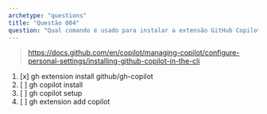 ```yaml
---
archetype: "questions"
title: "Questão 004"
question: "Qual comando é usado para instalar a extensão GitHub Copilot no CLI?"
---
```


> https://docs.github.com/en/copilot/managing-copilot/configure-personal-settings/installing-github-copilot-in-the-cli
1. [x] gh extension install github/gh-copilot
1. [ ] gh copilot install
1. [ ] gh copilot setup
1. [ ] gh extension add copilot
